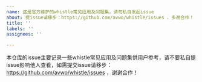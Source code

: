 ```yaml
---
name: 这是官方维护的whistle常见应用及问题集，请勿私自发起issue
about: 提issue请移步：https://github.com/avwo/whistle/issues ，多谢合作！
title: ''
labels: ''
assignees: ''

---
```


本仓库的issue主要记录一些whistle常见应用及问题集供用户参考，请不要私自提issue影响他人查看，如需提交issue请移步：https://github.com/avwo/whistle/issues ，谢谢合作！
